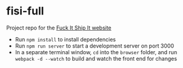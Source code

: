 # fisi-full
Project repo for the [Fuck It Ship It website](http://fisi.io/)

- Run `npm install` to install dependencies
- Run `npm run server` to start a development server on port 3000
- In a separate terminal window, `cd` into the `browser` folder, and run `webpack -d --watch` to build and watch the front end for changes
